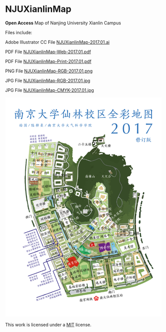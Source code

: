 # NJUXianlinMap
**Open Access** Map of Nanjing University Xianlin Campus



Files include:


Adobe Illustrator CC File   [NJUXianlinMap-2017.01.ai](https://github.com/ZihaoLu/NJUXianlinMap/raw/master/NJUXianlinMap-2017.01.ai)

PDF File   [NJUXianlinMap-Web-2017.01.pdf](https://github.com/ZihaoLu/NJUXianlinMap/raw/master/NJUXianlinMap-Web-2017.01.pdf)

PDF File   [NJUXianlinMap-Print-2017.01.pdf](https://github.com/ZihaoLu/NJUXianlinMap/raw/master/NJUXianlinMap-Print-2017.01.pdf)

PNG File   [NJUXianlinMap-RGB-2017.01.png](https://github.com/ZihaoLu/NJUXianlinMap/raw/master/NJUXianlinMap-RGB-2017.01.png)

JPG File   [NJUXianlinMap-RGB-2017.01.jpg](https://github.com/ZihaoLu/NJUXianlinMap/raw/master/NJUXianlinMap-RGB-2017.01.jpg)

JPG File   [NJUXianlinMap-CMYK-2017.01.jpg](https://github.com/ZihaoLu/NJUXianlinMap/raw/master/NJUXianlinMap-CMYK-2017.01.jpg)

![image](https://raw.githubusercontent.com/ZihaoLu/NJUXianlinMap/master/NJUXianlinMap-RGB-2017.01.png)

This work is licensed under a [MIT](https://opensource.org/licenses/mit-license.php) license.
